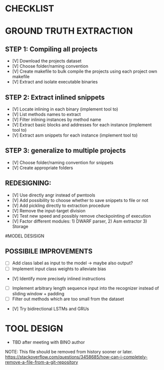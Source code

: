 # CHECKLIST

# GROUND TRUTH EXTRACTION
## STEP 1: Compiling all projects
- [V] Download the projects dataset 
- [V] Choose folder/naming convention
- [V] Create makefile to bulk compile the projects using each project own makefile
- [V] Extract and isolate executable binaries

## STEP 2: Extract inlined snippets
- [V] Locate inlining in each binary (implement tool to)
- [V] List methods names to extract
- [V] Filter inlining instances by method name
- [V] Extract basic blocks and addresses for each instance (implement tool to)
- [V] Extract asm snippets for each instance (implement tool to)

## STEP 3: generalize to multiple projects
- [V] Choose folder/naming convention for snippets
- [V] Create appropriate folders

## REDESIGNING:
- [V] Use directly angr instead of pwntools
- [V] Add possibility to choose whether to save snippets to file or not
- [V] Add pickling directly to extraction procedure
- [V] Remove the input-target division
- [V] Test new speed and possibly remove checkpointing of execution
- [V] Factor different modules: 1) DWARF parser, 2) Asm extractor 3) Storage

#MODEL DESISIGN
## POSSIBILE IMPROVEMENTS
- [ ] Add class label as input to the model
	-> maybe also output?
- [ ] Implement input class weights to alleviate bias
- [V] Identify more precisely inlined instructions
- [ ] Implement arbitrary length sequence input into the recognizer instead of sliding window + padding
- [ ] Filter out methods which are too small from the dataset
- [V] Try bidirectional LSTMs and GRUs

# TOOL DESIGN
- TBD after meeting with BINO author


NOTE: This file should be removed from history sooner or later.
https://stackoverflow.com/questions/3458685/how-can-i-completely-remove-a-file-from-a-git-repository
